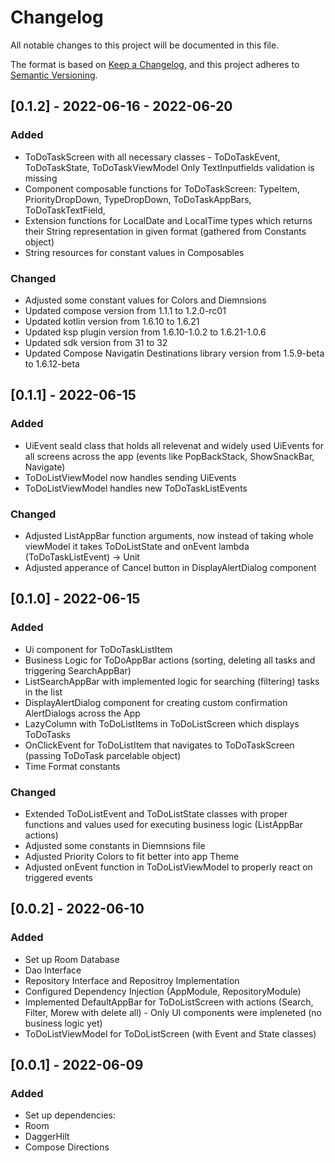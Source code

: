 # Changelog

All notable changes to this project will be documented in this file.

The format is based on [Keep a Changelog](https://keepachangelog.com/en/1.0.0/),
and this project adheres to [Semantic Versioning](https://semver.org/spec/v2.0.0.html).


## [0.1.2] - 2022-06-16 - 2022-06-20
### Added
* ToDoTaskScreen with all necessary classes - ToDoTaskEvent, ToDoTaskState, ToDoTaskViewModel
  Only TextInputfields validation is missing
* Component composable functions for ToDoTaskScreen: TypeItem, PriorityDropDown, TypeDropDown, ToDoTaskAppBars, ToDoTaskTextField, 
* Extension functions for LocalDate and LocalTime types which returns their String representation in given format (gathered from Constants object)
* String resources for constant values in Composables


### Changed
* Adjusted some constant values for Colors and Diemnsions
* Updated compose version from 1.1.1 to 1.2.0-rc01
* Updated kotlin version from 1.6.10 to 1.6.21
* Updated ksp plugin version from 1.6.10-1.0.2 to 1.6.21-1.0.6
* Updated sdk version from 31 to 32
* Updated Compose Navigatin Destinations library version from 1.5.9-beta to 1.6.12-beta

## [0.1.1] - 2022-06-15
### Added
* UiEvent seald class that holds all relevenat and widely used UiEvents for all screens across the app (events like PopBackStack, ShowSnackBar, Navigate)
* ToDoListViewModel now handles sending UiEvents
* ToDoListViewModel handles new ToDoTaskListEvents


### Changed
* Adjusted ListAppBar function arguments, now instead of taking whole viewModel it takes ToDoListState and onEvent lambda (ToDoTaskListEvent) -> Unit
* Adjusted apperance of Cancel button in DisplayAlertDialog component

## [0.1.0] - 2022-06-15
### Added
* Ui component for ToDoTaskListItem
* Business Logic for ToDoAppBar actions (sorting, deleting all tasks and triggering SearchAppBar)
* ListSearchAppBar with implemented logic for searching (filtering) tasks in the list
* DisplayAlertDialog component for creating custom confirmation AlertDialogs across the App
* LazyColumn with ToDoListItems in ToDoListScreen which displays ToDoTasks
* OnClickEvent for ToDoListItem that navigates to ToDoTaskScreen (passing ToDoTask parcelable object)
* Time Format constants


### Changed
* Extended ToDoListEvent and ToDoListState classes with proper functions and values used for executing business logic (ListAppBar actions)
* Adjusted some constants in Diemnsions file
* Adjusted Priority Colors to fit better into app Theme
* Adjusted onEvent function in ToDoListViewModel to properly react on triggered events


## [0.0.2] - 2022-06-10
### Added
* Set up Room Database
* Dao Interface
* Repository Interface and Repositroy Implementation
* Configured Dependency Injection (AppModule, RepositoryModule)
* Implemented DefaultAppBar for ToDoListScreen with actions (Search, Filter, Morew with delete all) - Only UI components were impleneted (no business logic yet)
* ToDoListViewModel for ToDoListScreen (with Event and State classes)


## [0.0.1] - 2022-06-09
### Added 
* Set up dependencies:
* Room 
* DaggerHilt
* Compose Directions
